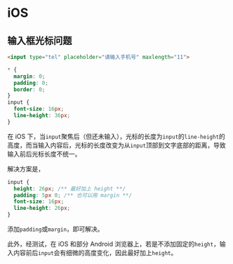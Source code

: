 # iOS

## 输入框光标问题

```html
<input type="tel" placeholder="请输入手机号" maxlength="11">
```

```css
* {
  margin: 0;
  padding: 0;
  border: 0;
}
input {
  font-size: 16px;
  line-height: 36px;
}
```

在 iOS 下，当`input`聚焦后（但还未输入），光标的长度为`input`的`line-height`的高度，而当输入内容后，光标的长度改变为从`input`顶部到文字底部的距离，导致输入前后光标长度不统一。

解决方案是，

```css
input {
  height: 26px; /** 最好加上 height **/
  padding: 5px 0; /** 也可以用 margin **/
  font-size: 16px;
  line-height: 26px;
}
```

添加`padding`或`margin`，即可解决。

此外，经测试，在 iOS 和部分 Android 浏览器上，若是不添加固定的`height`，输入内容前后`input`会有细微的高度变化，因此最好加上`height`。